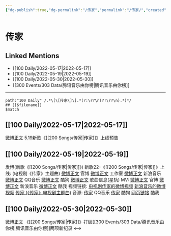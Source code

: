 ```yaml
---
{"dg-publish":true,"dg-permalink":"/传家","permalink":"/传家/","created":"2022-12-04T16:58:08.000+08:00","updated":"2023-01-04T13:09:39.986+08:00"}
---
```


# 传家

## Linked Mentions
- [[100 Daily/2022-05-17\|2022-05-17]]
- [[100 Daily/2022-05-19\|2022-05-19]]
- [[100 Daily/2022-05-30\|2022-05-30]]
- [[300 Events/303 Data/腾讯音乐由你榜\|腾讯音乐由你榜]]


---

```expander
path:"100 Daily" /.*\[\[传家\]\].*(?:\r?\n(?!\r?\n).*)*/
## [[$filename]]
$match
```
## [[100 Daily/2022-05-17\|2022-05-17]]
[微博正文](https://m.weibo.cn/5248300719/4770099078104128) 5.19新歌《[[200 Songs/传家\|传家]]》上线预告

## [[100 Daily/2022-05-19\|2022-05-19]]
[](https://m.weibo.cn/1736988591/4770780460354838) 发博(新歌《[[200 Songs/传家\|传家]]》)
新歌22-《[[200 Songs/传家\|传家]]》上线:
(电视剧《传家》主题曲)
[微博正文](https://m.weibo.cn/7746762676/4770763029088124) 官博
[微博正文](https://m.weibo.cn/7478855230/4770787526971206) 工作室
[微博正文](https://m.weibo.cn/1266269835/4770774461973832) 新浪音乐
[微博正文](https://m.weibo.cn/2169129705/4770778119668679) QQ音乐
[微博正文](https://m.weibo.cn/1665103091/4770778141426437) 酷狗
[微博正文](https://m.weibo.cn/6466290670/4770780498362663) 歌曲信息(星轨)
MV:
[微博正文](https://m.weibo.cn/7746762676/4770779726875597) 官博
[微博正文](https://m.weibo.cn/1266269835/4770778660735185) 新浪音乐
[微博正文](https://m.weibo.cn/1738434147/4770885170891822) 酷我
视频链接:
[电视剧传家的微博视频](https://video.weibo.com/show?fid=1034:4770611541770334)
[新浪音乐的微博视频](https://video.weibo.com/show?fid=1034:4770778416349210)
[传家 (《传家》电视剧主题曲)](https://weibo.cn/sinaurl?u=https%3A%2F%2Fc.y.qq.com%2Fbase%2Ffcgi-bin%2Fu%3F__%3DadpmhMLgOTix)
音源:
[传家](https://weibo.cn/sinaurl?u=https%3A%2F%2Fi.y.qq.com%2Fv8%2Fplaysong.html%3Fsongid%3D356206575%26source%3Dyqq%26ADTAG%3Dhz_wb_sf%26channelId%3D10081987) QQ音乐
[传家](https://weibo.cn/sinaurl?u=https%3A%2F%2Ft4.kugou.com%2Fsong.html%3Fid%3D1vTE96fzzV3) 酷狗
[网页链接](https://weibo.cn/sinaurl?u=http%3A%2F%2Fm.kuwo.cn%2Fnewh5app%2Fplay_detail%2F220452478) 酷我
## [[100 Daily/2022-05-30\|2022-05-30]]
[微博正文](https://m.weibo.cn/6733257358/4774840940890497) 《[[200 Songs/传家\|传家]]》打破[[300 Events/303 Data/腾讯音乐由你榜\|腾讯音乐由你榜]]两项新纪录
<-->
